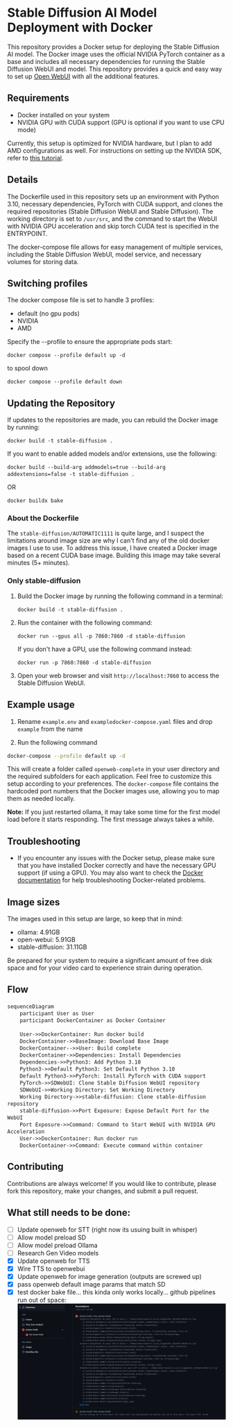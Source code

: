 # Stable Diffusion AI Model Deployment with Docker

This repository provides a Docker setup for deploying the Stable Diffusion AI model. The Docker image uses the official NVIDIA PyTorch container as a base and includes all necessary dependencies for running the Stable Diffusion WebUI and model. This repository provides a quick and easy way to set up [Open WebUI](https://github.com/open-webui/open-webui) with all the additional features.

## Requirements

- Docker installed on your system
- NVIDIA GPU with CUDA support (GPU is optional if you want to use CPU mode)

Currently, this setup is optimized for NVIDIA hardware, but I plan to add AMD configurations as well. For instructions on setting up the NVIDIA SDK, refer to [this tutorial](https://www.containerssimplified.com/container/running-ollama-on-your-local-machine-with-nvidia-gpus/).

## Details

The Dockerfile used in this repository sets up an environment with Python 3.10, necessary dependencies, PyTorch with CUDA support, and clones the required repositories (Stable Diffusion WebUI and Stable Diffusion). The working directory is set to `/usr/src`, and the command to start the WebUI with NVIDIA GPU acceleration and skip torch CUDA test is specified in the ENTRYPOINT.

The docker-compose file allows for easy management of multiple services, including the Stable Diffusion WebUI, model service, and necessary volumes for storing data.

## Switching profiles

The docker compose file is set to handle 3 profiles:
- default (no gpu pods)
- NVIDIA
- AMD

Specify the --profile to ensure the appropriate pods start:
```
docker compose --profile default up -d
```

to spool down
```
docker compose --profile default down
```

## Updating the Repository

If updates to the repositories are made, you can rebuild the Docker image by running:
```
docker build -t stable-diffusion .
```

If you want to enable added models and/or extensions, use the following:
```
docker build --build-arg addmodels=true --build-arg addextensions=false -t stable-diffusion .
```
OR
```
docker buildx bake
```

### About the Dockerfile
The `stable-diffusion/AUTOMATIC1111` is quite large, and I suspect the limitations around image size are why I can't find any of the old docker images I use to use. To address this issue, I have created a Docker image based on a recent CUDA base image. Building this image may take several minutes (5+ minutes).

### Only stable-diffusion

1. Build the Docker image by running the following command in a terminal:
   ```
   docker build -t stable-diffusion .
   ```

2. Run the container with the following command:
   ```
   docker run --gpus all -p 7860:7860 -d stable-diffusion
   ```
   If you don't have a GPU, use the following command instead:
   ```
   docker run -p 7860:7860 -d stable-diffusion
   ```

3. Open your web browser and visit `http://localhost:7860` to access the Stable Diffusion WebUI.

## Example usage
1. Rename `example.env` and `exampledocker-compose.yaml` files and drop `example` from the name 

2. Run the following command
```bash
docker-compose --profile default up -d
```

This will create a folder called `openweb-complete` in your user directory and the required subfolders for each application. Feel free to customize this setup according to your preferences. The `docker-compose` file contains the hardcoded port numbers that the Docker images use, allowing you to map them as needed locally.

**Note:** If you just restarted ollama, it may take some time for the first model load before it starts responding. The first message always takes a while.

## Troubleshooting

- If you encounter any issues with the Docker setup, please make sure that you have installed Docker correctly and have the necessary GPU support (if using a GPU). You may also want to check the [Docker documentation](https://docs.docker.com/engine/install/) for help troubleshooting Docker-related problems.

## Image sizes
The images used in this setup are large, so keep that in mind:
- ollama: 4.91GB
- open-webui: 5.91GB
- stable-diffusion: 31.11GB

Be prepared for your system to require a significant amount of free disk space and for your video card to experience strain during operation.

## Flow
```mermaid
sequenceDiagram
    participant User as User
    participant DockerContainer as Docker Container

    User->>DockerContainer: Run docker build
    DockerContainer->>BaseImage: Download Base Image
    DockerContainer-->>User: Build complete
    DockerContainer->>Dependencies: Install Dependencies
    Dependencies->>Python3: Add Python 3.10
    Python3->>Default Python3: Set Default Python 3.10
    Default Python3->>PyTorch: Install PyTorch with CUDA support
    PyTorch->>SDWebUI: Clone Stable Diffusion WebUI repository
    SDWebUI->>Working Directory: Set Working Directory
    Working Directory->>stable-diffusion: Clone stable-diffusion repository
    stable-diffusion->>Port Exposure: Expose Default Port for the WebUI
    Port Exposure->>Command: Command to Start WebUI with NVIDIA GPU Acceleration
    User->>DockerContainer: Run docker run
    DockerContainer->>Command: Execute command within container
```

## Contributing

Contributions are always welcome! If you would like to contribute, please fork this repository, make your changes, and submit a pull request.

## What still needs to be done:
- [ ] Update openweb for STT (right now its usuing built in whisper)
- [ ] Allow model preload SD
- [ ] Allow model preload Ollama
- [ ] Research Gen Video models
- [X] Update openweb for TTS
- [X] Wire TTS to openwebui
- [X] Update openweb for image generation (outputs are screwed up)
- [X] pass openweb default image params that match SD
- [X] test docker bake file... this kinda only works locally... github pipelines run out of space: ![Out of space](./resources/GH_RUNNER_SADNESS.png)
